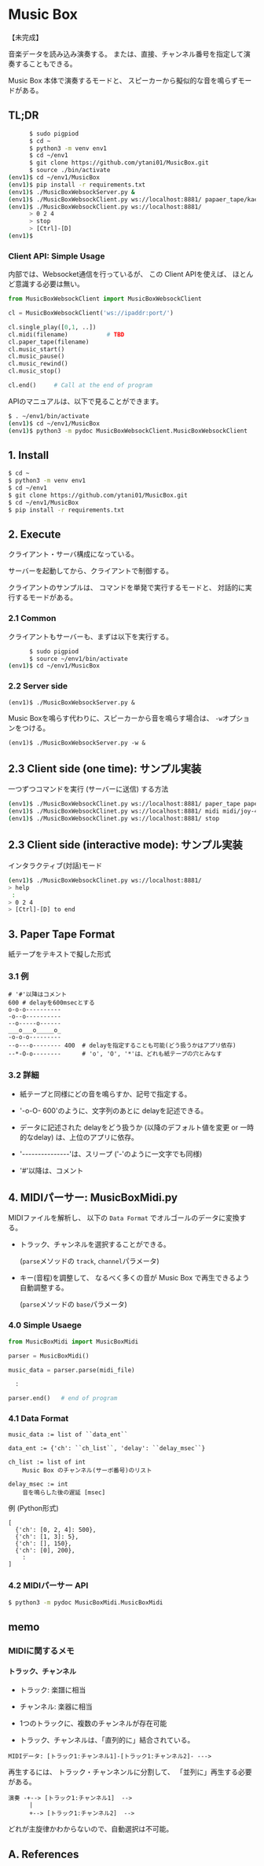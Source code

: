 # Music Box

【未完成】

音楽データを読み込み演奏する。
または、直接、チャンネル番号を指定して演奏することもできる。

Music Box 本体で演奏するモードと、
スピーカーから擬似的な音を鳴らずモードがある。


## TL;DR

```bash
      $ sudo pigpiod
      $ cd ~
      $ python3 -m venv env1
      $ cd ~/env1
      $ git clone https://github.com/ytani01/MusicBox.git
      $ source ./bin/activate
(env1)$ cd ~/env1/MusicBox
(env1)$ pip install -r requirements.txt
(env1)$ ./MusicBoxWebsockServer.py &
(env1)$ ./MusicBoxWebsockClient.py ws://localhost:8881/ papaer_tape/kaeruno-uta.txt
(env1)$ ./MusicBoxWebsockClient.py ws://localhost:8881/
      > 0 2 4
      > stop
      > [Ctrl]-[D]
(env1)$
```

### Client API: Simple Usage

内部では、Websocket通信を行っているが、
この Client APIを使えば、
ほとんど意識する必要は無い。

```python
from MusicBoxWebsockClient import MusicBoxWebsockClient

cl = MusicBoxWebsockClient('ws://ipaddr:port/')

cl.single_play([0,1, ..])
cl.midi(filename)           # TBD
cl.paper_tape(filename)
cl.music_start()
cl.music_pause()
cl.music_rewind()
cl.music_stop()

cl.end()     # Call at the end of program
```

APIのマニュアルは、以下で見ることができます。

```bash
$ . ~/env1/bin/activate
(env1)$ cd ~/env1/MusicBox
(env1)$ python3 -m pydoc MusicBoxWebsockClient.MusicBoxWebsockClient
```

## 1. Install

```bash
$ cd ~
$ python3 -m venv env1
$ cd ~/env1
$ git clone https://github.com/ytani01/MusicBox.git
$ cd ~/env1/MusicBox
$ pip install -r requirements.txt
```

## 2. Execute

クライアント・サーバ構成になっている。

サーバーを起動してから、クライアントで制御する。

クライアントのサンプルは、
コマンドを単発で実行するモードと、
対話的に実行するモードがある。

### 2.1 Common

クライアントもサーバーも、まずは以下を実行する。

```bash
      $ sudo pigpiod
      $ source ~/env1/bin/activate
(env1)$ cd ~/env1/MusicBox
```

### 2.2 Server side

```
(env1)$ ./MusicBoxWebsockServer.py &
```

Music Boxを鳴らす代わりに、スピーカーから音を鳴らす場合は、
``-w``オプションをつける。

```
(env1)$ ./MusicBoxWebsockServer.py -w &
```

## 2.3 Client side (one time): サンプル実装

一つずつコマンドを実行 (サーバーに送信) する方法

```bash
(env1)$ ./MusicBoxWebsockClinet.py ws://localhost:8881/ paper_tape paper_tape/kaeruno-uta.txt
(env1)$ ./MusicBoxWebsockClinet.py ws://localhost:8881/ midi midi/joy-4-62.midi -c 4
(env1)$ ./MusicBoxWebsockClinet.py ws://localhost:8881/ stop
```
## 2.3 Client side (interactive mode): サンプル実装

インタラクティブ(対話)モード

```bash
(env1)$ ./MusicBoxWebsockClinet.py ws://localhost:8881/
> help
 :
> 0 2 4
> [Ctrl]-[D] to end
```

## 3. Paper Tape Format

紙テープをテキストで擬した形式


### 3.1 例

```
# '#'以降はコメント
600 # delayを600msecとする
o-o-o----------
-o--o----------
--o-----o------
___o___o_____o_
-o-o-o---------
--o---o-------- 400  # delayを指定することも可能(どう扱うかはアプリ依存)
--*-O-o--------      # 'o', 'O', '*'は、どれも紙テープの穴とみなす
```


### 3.2 詳細

* 紙テープと同様にどの音を鳴らすか、記号で指定する。

* '-o-O- 600'のように、文字列のあとに delayを記述できる。

* データに記述された delayをどう扱うか
  (以降のデフォルト値を変更 or 一時的なdelay)
  は、上位のアプリに依存。

* '---------------'は、スリープ
  ('-'のように一文字でも同様)

* '#'以降は、コメント


## 4. MIDIパーサー: MusicBoxMidi.py

MIDIファイルを解析し、
以下の ``Data Format`` でオルゴールのデータに変換する。

* トラック、チャンネルを選択することができる。

  (``parse``メソッドの ``track``, ``channel``パラメータ)

* キー(音程)を調整して、
  なるべく多くの音が Music Box で再生できるよう自動調整する。
  
  (``parse``メソッドの ``base``パラメータ)
  
### 4.0 Simple Usaege

```python
from MusicBoxMidi import MusicBoxMidi

parser = MusicBoxMidi()

music_data = parser.parse(midi_file)

  :

parser.end()   # end of program
```

  
### 4.1 Data Format

```
music_data := list of ``data_ent``

data_ent := {'ch': ``ch_list``, 'delay': ``delay_msec``}

ch_list := list of int
    Music Box のチャンネル(サーボ番号)のリスト
    
delay_msec := int
    音を鳴らした後の遅延 [msec]
```

例 (Python形式)
```
[
  {'ch': [0, 2, 4]: 500},
  {'ch': [1, 3]: 5},
  {'ch': [], 150},
  {'ch': [0], 200},
    :
]
```

### 4.2 MIDIパーサー API

```bash
$ python3 -m pydoc MusicBoxMidi.MusicBoxMidi
```


## memo

### MIDIに関するメモ

#### トラック、チャンネル

* トラック: 楽譜に相当
* チャンネル: 楽器に相当

* 1つのトラックに、複数のチャンネルが存在可能
* トラック、チャンネルは、「直列的に」結合されている。

```
MIDIデータ: [トラック1:チャンネル1]-[トラック1:チャンネル2]- --->
```

再生するには、
トラック・チャンネンルに分割して、
「並列に」再生する必要がある。

```
演奏 -+--> [トラック1:チャンネル1]  -->
      |
      +--> [トラック1:チャンネル2]  -->
```

どれが主旋律かわからないので、自動選択は不可能。

## A. References
